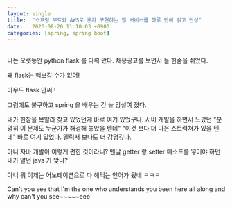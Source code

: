 ```yaml
---
layout: single
title:  "스프링 부트와 AWS로 혼자 구현하는 웹 서비스를 하루 만에 읽고 단상"
date:   2020-08-20 11:10:03 +0900
categories: [spring, spring boot]
---
```


## 
나는 오랫동안 python flask 를 다뤄 왔다.
채용공고를 보면서 늘 한숨을 쉬었다.

왜 flask는 햄보칼 수가 없어!

아무도 flask 안써!!
 
그럼에도 불구하고 spring 을 배우는 건 늘 망설여 졌다.

내가 한참을 목말라 찾고 있었던게 바로 여기 있었구나.
서버 개발을 하면서 느꼈던 "분명히 이 문제도 누군가가 해결해 놓았을 텐데"
"이것 보다 더 나은 스트럭쳐가 있을 텐데"
바로 여기 있었다. 엘릭서 보다도 더 감명깊다.

아니 자바 개발이 이렇게 편한 것이라니? 
맨날 getter 랑 setter 메소드를 넣어야 하던 내가 알던 java 가 맞나?

아니 뭐 이제는 어노테이션으로 다 해먹는 언어가 됬네 ㅋㅋㅋ

Can't you see that I'm the one who understands you
been here all along and why can't you see~~~~~eee 







